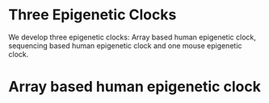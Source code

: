 # Three Epigenetic Clocks

We develop three epigenetic clocks: Array based human epigenetic clock, sequencing based human epigenetic clock and one mouse epigenetic clock.

# Array based human epigenetic clock
